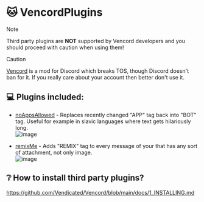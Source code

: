 # 🐱 VencordPlugins
> [!NOTE]
> Third party plugins are **NOT** supported by Vencord developers and you should proceed with caution when using them!

> [!CAUTION]
> [Vencord](https://github.com/Vendicated/Vencord) is a mod for Discord which breaks TOS, though Discord doesn't ban for it. If you really care about your account then better don't use it.

## 💻 Plugins included:
- [noAppsAllowed](https://github.com/kvbaxi/VencordPlugins/blob/main/noAppsAllowed.tsx) - Replaces recently changed "APP" tag back into "BOT" tag. Useful for example in slavic languages where text gets hilariously long.  
  ![image](https://github.com/kvbaxi/VencordPlugins/assets/47297843/b7584e67-144d-4b3e-ab5b-8379d40ba9b9)

- [remixMe](https://github.com/kvbaxi/VencordPlugins/blob/main/remixMe.tsx) - Adds "REMIX" tag to every message of your that has any sort of attachment, not only image.  
  ![image](https://github.com/kvbaxi/VencordPlugins/assets/47297843/e5e0542c-335d-481d-9e89-3de9eded9cac)


## ❔ How to install third party plugins?
https://github.com/Vendicated/Vencord/blob/main/docs/1_INSTALLING.md
